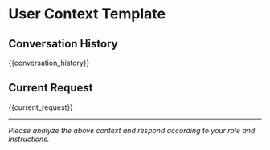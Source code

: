 # User Context Template

## Conversation History
{{conversation_history}}

## Current Request
{{current_request}}

---
*Please analyze the above context and respond according to your role and instructions.*